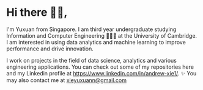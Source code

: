 # Hi there 👋🏼, 

I'm Yuxuan from Singapore. I am third year undergraduate studying Information and Computer Engineering 👨🏼‍💻 at the University of Cambridge. I am interested in using data analytics and machine learning to improve performance and drive innovation. 

I work on projects in the field of data science, analytics and various engineering applications. You can check out some of my repositories here and my Linkedin profile at https://www.linkedin.com/in/andrew-xie1/. ✨ You may also contact me at xieyuxuann@gmail.com

<!--

[![Yuxuan's GitHub stats](https://github-readme-stats.vercel.app/api?username=xie-yuxuan)](https://github.com/xie-yuxuan/github-readme-stats)

-->
